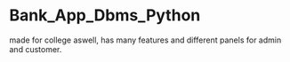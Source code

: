 # Bank_App_Dbms_Python
made for college aswell, has many features and different panels for admin and customer.
